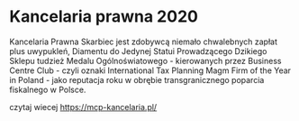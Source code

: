 # Kancelaria prawna 2020

Kancelaria Prawna Skarbiec jest zdobywcą niemało chwalebnych zapłat plus uwypukleń, Diamentu do Jedynej Statui Prowadzącego Dzikiego Sklepu tudzież Medalu Ogólnoświatowego - kierowanych przez Business Centre Club - czyli oznaki International Tax Planning Magm Firm of the Year in Poland - jako reputacja roku w obrębie transgranicznego poparcia fiskalnego w Polsce.

czytaj wiecej https://mcp-kancelaria.pl/
